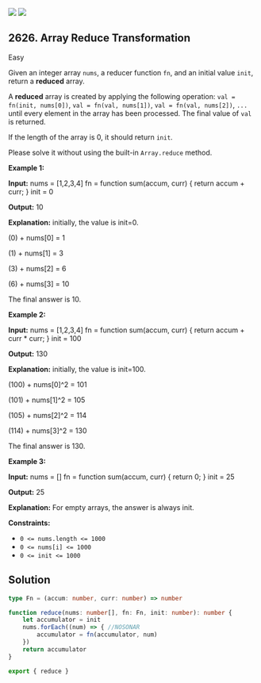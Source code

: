 [![](https://img.shields.io/github/stars/javadev/LeetCode-in-Kotlin?label=Stars&style=flat-square)](https://github.com/javadev/LeetCode-in-Kotlin)
[![](https://img.shields.io/github/forks/javadev/LeetCode-in-Kotlin?label=Fork%20me%20on%20GitHub%20&style=flat-square)](https://github.com/javadev/LeetCode-in-Kotlin/fork)

## 2626\. Array Reduce Transformation

Easy

Given an integer array `nums`, a reducer function `fn`, and an initial value `init`, return a **reduced** array.

A **reduced** array is created by applying the following operation: `val = fn(init, nums[0])`, `val = fn(val, nums[1])`, `val = fn(val, nums[2])`, `...` until every element in the array has been processed. The final value of `val` is returned.

If the length of the array is 0, it should return `init`.

Please solve it without using the built-in `Array.reduce` method.

**Example 1:**

**Input:** nums = [1,2,3,4] fn = function sum(accum, curr) { return accum + curr; } init = 0

**Output:** 10

**Explanation:** initially, the value is init=0. 

(0) + nums[0] = 1 

(1) + nums[1] = 3 

(3) + nums[2] = 6 

(6) + nums[3] = 10 

The final answer is 10.

**Example 2:**

**Input:** nums = [1,2,3,4] fn = function sum(accum, curr) { return accum + curr \* curr; } init = 100

**Output:** 130

**Explanation:** initially, the value is init=100.

(100) + nums[0]^2 = 101 

(101) + nums[1]^2 = 105 

(105) + nums[2]^2 = 114 

(114) + nums[3]^2 = 130 

The final answer is 130.

**Example 3:**

**Input:** nums = [] fn = function sum(accum, curr) { return 0; } init = 25

**Output:** 25

**Explanation:** For empty arrays, the answer is always init.

**Constraints:**

*   `0 <= nums.length <= 1000`
*   `0 <= nums[i] <= 1000`
*   `0 <= init <= 1000`

## Solution

```typescript
type Fn = (accum: number, curr: number) => number

function reduce(nums: number[], fn: Fn, init: number): number {
    let accumulator = init
    nums.forEach((num) => { //NOSONAR
        accumulator = fn(accumulator, num)
    })
    return accumulator
}

export { reduce }
```